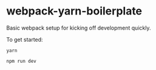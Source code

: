 # webpack-yarn-boilerplate

Basic webpack setup for kicking off development quickly.

To get started:

`yarn`

`npm run dev`
